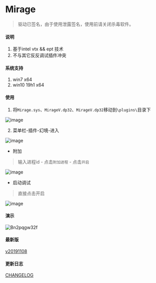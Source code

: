 # Mirage
> 驱动已签名，由于使用泄露签名，使用前请关闭杀毒软件。



#### 说明
1. 基于intel vtx && ept 技术 
2. 不与其它反反调试插件冲突


#### 系统支持
1. win7 x64
2. win10 19h1 x64




#### 使用
1. 将`Mirage.sys`、`MirageV.dp32`、`MirageV.dp32`移动到`\plugins\`目录下

![image](https://user-images.githubusercontent.com/16742566/68471575-76669280-0259-11ea-9fba-e41231e83b3c.png)

2. 菜单栏-插件-幻境-进入

![image](https://user-images.githubusercontent.com/16742566/68471759-d5c4a280-0259-11ea-8922-46569af7d9be.png)


- 附加
> 输入进程id - 点击`附加进程` - 点击`开启`

![image](https://user-images.githubusercontent.com/16742566/68471844-06a4d780-025a-11ea-9c12-0c07e11b53d5.png)


- 启动调试
> 直接点击开启

![image](https://user-images.githubusercontent.com/16742566/68471860-13293000-025a-11ea-8319-1707dcb9a0d2.png)





#### 演示
![Bn2pqgw32f](https://user-images.githubusercontent.com/16742566/68470102-5e414400-0256-11ea-8f85-aa0e893f71ea.gif)



#### 最新版
[v20191108](https://github.com/stonedreamforest/Mirage/releases/tag/v20191108)


#### 更新日志
[CHANGELOG](https://github.com/stonedreamforest/Mirage/blob/master/CHANGELOG.MD)
